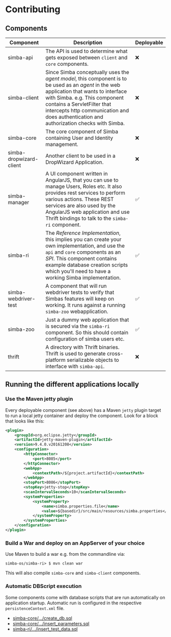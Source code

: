 # Contributing

## Components

| Component | Description | Deployable |
| ---       | ---         | ---              |
| simba-api | The API is used to determine what gets exposed between `client` and `core` components. | :x: |
| simba-client | Since Simba conceptually uses the _agent model_, this component is to be used as an _agent_ in the web application that wants to interface with Simba. e.g. This component contains a ServletFilter that intercepts http communication and does authentication and authorization checks with Simba. | :x: |
| simba-core | The core component of Simba containing User and Identity management. | :x: |
| simba-dropwizard-client | Another client to be used in a DropWizard Application. | :x: |
| simba-manager | A UI component written in AngularJS, that you can use to manage Users, Roles etc. It also provides rest services to perform various actions. These REST services are also used by the AngularJS web application and use Thrift bindings to talk to the `simba-ri` component. | :white_check_mark: |
| simba-ri | The _Reference Implementation_, this implies you can create your own implementation, and use the `api` and `core` components as an _SPI_. This component contains example database creation scripts which you'll need to have a working Simba implementation. | :white_check_mark: |
| simba-webdriver-test | A component that will run webdriver tests to verify that Simbas features will keep on working. It runs against a running `simba-zoo` webapplication. | :white_check_mark: |
| simba-zoo | Just a dummy web application that is secured via the `simba-ri` component. So this should contain configuration of simba users etc. | :white_check_mark: |
| thrift | A directory with Thrift binaries. Thrift is used to generate cross-platform serializable objects to interface with `simba-api`. | :x: |

## Running the different applications locally
### Use the Maven jetty plugin
Every deployable component (see above) has a Maven `jetty` plugin target to run a local jetty container and deploy the component. Look for a block that looks like this:

```xml
<plugin>
    <groupId>org.eclipse.jetty</groupId>
    <artifactId>jetty-maven-plugin</artifactId>
    <version>9.4.0.v20161208</version>
    <configuration>
        <httpConnector>
            <port>8085</port>
        </httpConnector>
        <webApp>
            <contextPath>/${project.artifactId}</contextPath>
        </webApp>
        <stopPort>8086</stopPort>
        <stopKey>jetty-stop</stopKey>
        <scanIntervalSeconds>10</scanIntervalSeconds>
        <systemProperties>
            <systemProperty>
                <name>simba.properties.file</name>
                <value>${basedir}/src/main/resources/simba.properties</value>
            </systemProperty>
        </systemProperties>
    </configuration>
</plugin>
```

### Build a War and deploy on an AppServer of your choice
Use Maven to build a war e.g. from the commandline via:

```
simba-os/simba-ri> $ mvn clean war
```

This will also compile `simba-core` and `simba-client` components.

### Automatic DBScript execution
Some components come with database scripts that are run automatically on application startup. Automatic run is configured in the respective `persistenceContext.xml` file.

* [simba-core/.../create_db.sql](simba-core/src/main/resources/db/hsqldb-embedded/scripts/create_db.sql)
* [simba-core/.../insert_parameters.sql](simba-core/src/main/resources/db/hsqldb-embedded/scripts/insert_parameters.sql)
* [simba-ri/.../insert_test_data.sql](simba-ri/src/main/resources/db.hsqldb-embedded.scripts/insert_test_data.sql)
